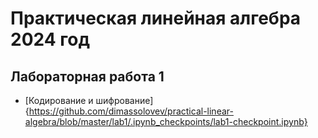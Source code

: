 # Практическая линейная алгебра 2024 год

## Лабораторная работа 1

* [Кодирование и шифрование]{https://github.com/dimassolovev/practical-linear-algebra/blob/master/lab1/.ipynb_checkpoints/lab1-checkpoint.ipynb}